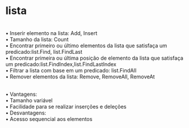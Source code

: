 # lista

<br/>• Inserir elemento na lista: Add, Insert
<br/>• Tamanho da lista: Count
<br/>• Encontrar primeiro ou último elementos da lista que satisfaça um predicado:list.Find, list.FindLast
<br/>• Encontrar primeira ou última posição de elemento da lista que satisfaça um predicado:list.FindIndex,list.FindLastIndex
<br/>• Filtrar a lista com base em um predicado: list.FindAll
<br/>• Remover elementos da lista: Remove, RemoveAll, RemoveAt

<br/>• Vantagens: 
<br/>• Tamanho variável
<br/>• Facilidade para se realizar inserções e deleções
<br/>• Desvantagens:
<br/>• Acesso sequencial aos elementos 

 
